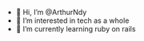 - 👋 Hi, I’m @ArthurNdy
- 👀 I’m interested in tech as a whole
- 🌱 I’m currently learning ruby on rails
